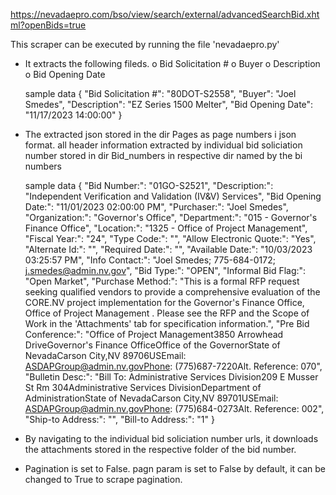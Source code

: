 https://nevadaepro.com/bso/view/search/external/advancedSearchBid.xhtml?openBids=true

This scraper can be executed by running the file 'nevadaepro.py'

* It extracts the following fileds.
    o	Bid Solicitation # 
    o	Buyer
    o	Description
    o	Bid Opening Date

    sample data
    {
            "Bid Solicitation #": "80DOT-S2558",
            "Buyer": "Joel Smedes",
            "Description": "EZ Series 1500 Melter",
            "Bid Opening Date": "11/17/2023 14:00:00"
}

*   The extracted json stored in the dir Pages as page numbers i json format.
    all header information extracted by individual bid soliciation number stored in dir Bid_numbers in respective dir named by the bi numbers

    sample data
    {
        "Bid Number:": "01GO-S2521",
        "Description:": "Independent Verification and Validation (IV&V) Services",
        "Bid Opening Date:": "11/01/2023 02:00:00 PM",
        "Purchaser:": "Joel Smedes",
        "Organization:": "Governor's Office",
        "Department:": "015 - Governor's Finance Office",
        "Location:": "1325 - Office of Project Management",
        "Fiscal Year:": "24",
        "Type Code:": "",
        "Allow Electronic Quote:": "Yes",
        "Alternate Id:": "",
        "Required Date:": "",
        "Available Date:": "10/03/2023 03:25:57 PM",
        "Info Contact:": "Joel Smedes; 775-684-0172; j.smedes@admin.nv.gov",
        "Bid Type:": "OPEN",
        "Informal Bid Flag:": "Open Market",
        "Purchase Method:": "This is a formal RFP request seeking qualified vendors to provide a comprehensive evaluation of the CORE.NV project implementation for the Governor's Finance Office, Office of Project Management . Please see the RFP and the Scope of Work in the 'Attachments' tab for specification information.",
        "Pre Bid Conference:": "Office of Project Management3850 Arrowhead DriveGovernor's Finance OfficeOffice of the GovernorState of NevadaCarson City,NV 89706USEmail: ASDAPGroup@admin.nv.govPhone: (775)687-7220Alt. Reference: 070",
        "Bulletin Desc:": "Bill To: Administrative Services Division209 E Musser St Rm 304Administrative Services DivisionDepartment of AdministrationState of NevadaCarson City,NV 89701USEmail: ASDAPGroup@admin.nv.govPhone: (775)684-0273Alt. Reference: 002",
        "Ship-to Address:": "",
        "Bill-to Address:": "1"
}

 * By navigating to the individual bid soliciation number urls, it downloads the attachments stored in the respective folder of the bid number.

* Pagination is set to False. pagn param is set to False by default, it can be changed to True to scrape pagination.




